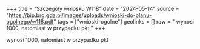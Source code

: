 +++
title = "Szczegóły wniosku W118"
date = "2024-05-14"
source = "https://bip.brg.gda.pl/images/uploads/wnioski-do-planu-ogolnego/w118.pdf"
tags = ["wnioski-ogolne"]
geolinks = []
raw = " wynosi 1000, natomiast w przypadku pkt "
+++

 wynosi 1000, natomiast w przypadku pkt 


